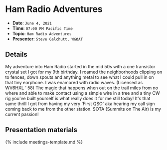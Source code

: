 # Ham Radio Adventures

* **Date**: `June 4, 2021`
* **Time**: `07:00 PM Pacific Time`
* **Topic**: `Ham Radio Adventures`
* **Presenter**: `Steve Galchutt, WGØAT`

## Details

My adventure into Ham Radio started in the mid 50s with a one transistor crystal set I got for my 9th birthday. I roamed the neighborhoods clipping on to fences, down spouts and anything metal to see what I could pull in on that tiny earphone. I was enamored with radio waves. (Licensed as WV6HXL ‘ 58) The magic that happens when out on the trail miles from no where and able to make contact using a simple wire in a tree and a tiny CW rig you've built yourself is what really does it for me still today! It's that same thrill I got from having my very 'First QSO' aka hearing my call sign coming back to me from the other station. SOTA (Summits on The Air) is my current passion!

## Presentation materials

{% include meetings-template.md %}

